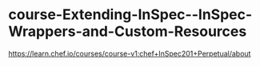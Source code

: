# course-Extending-InSpec--InSpec-Wrappers-and-Custom-Resources
https://learn.chef.io/courses/course-v1:chef+InSpec201+Perpetual/about
